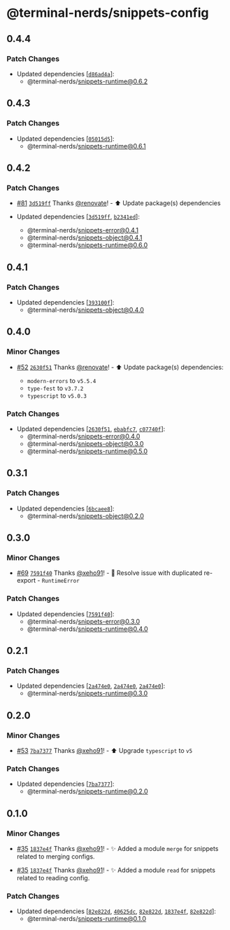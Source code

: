 # @terminal-nerds/snippets-config<!-- markdownlint-disable line-length list-marker-space no-duplicate-header ul-style ul-indent no-bare-urls -->

## 0.4.4

### Patch Changes

-   Updated dependencies [[`d86ad4a`](https://github.com/terminal-nerds/snippets/commit/d86ad4abf89db7ed01dfce729594d07b74d189a7)]:
    -   @terminal-nerds/snippets-runtime@0.6.2

## 0.4.3

### Patch Changes

-   Updated dependencies [[`05015d5`](https://github.com/terminal-nerds/snippets/commit/05015d567ddfc7beff51b9c09aac59c06f3380b9)]:
    -   @terminal-nerds/snippets-runtime@0.6.1

## 0.4.2

### Patch Changes

-   [#81](https://github.com/terminal-nerds/snippets/pull/81) [`3d519ff`](https://github.com/terminal-nerds/snippets/commit/3d519ffcc696e8c102fcb8856c9067ad6e51c35d) Thanks [@renovate](https://github.com/apps/renovate)! - ⬆️ Update package(s) dependencies

-   Updated dependencies [[`3d519ff`](https://github.com/terminal-nerds/snippets/commit/3d519ffcc696e8c102fcb8856c9067ad6e51c35d), [`b2341ed`](https://github.com/terminal-nerds/snippets/commit/b2341ed3378773a64fe9df1283e4a3225da0b90e)]:
    -   @terminal-nerds/snippets-error@0.4.1
    -   @terminal-nerds/snippets-object@0.4.1
    -   @terminal-nerds/snippets-runtime@0.6.0

## 0.4.1

### Patch Changes

-   Updated dependencies [[`393100f`](https://github.com/terminal-nerds/snippets/commit/393100f9044407c6b907c363470092eaca2715f9)]:
    -   @terminal-nerds/snippets-object@0.4.0

## 0.4.0

### Minor Changes

-   [#52](https://github.com/terminal-nerds/snippets/pull/52) [`2630f51`](https://github.com/terminal-nerds/snippets/commit/2630f5138db3f2f1bc0b766cd94c1c415bba2656) Thanks [@renovate](https://github.com/apps/renovate)! - ⬆️ Update package(s) dependencies:

    -   `modern-errors` to `v5.5.4`
    -   `type-fest` to `v3.7.2`
    -   `typescript` to `v5.0.3`

### Patch Changes

-   Updated dependencies [[`2630f51`](https://github.com/terminal-nerds/snippets/commit/2630f5138db3f2f1bc0b766cd94c1c415bba2656), [`ebabfc7`](https://github.com/terminal-nerds/snippets/commit/ebabfc72f7831ea12055d0214e47c4be8aa051fd), [`c07740f`](https://github.com/terminal-nerds/snippets/commit/c07740fb2f91e869d75c01b23724a3dad634a0c5)]:
    -   @terminal-nerds/snippets-error@0.4.0
    -   @terminal-nerds/snippets-object@0.3.0
    -   @terminal-nerds/snippets-runtime@0.5.0

## 0.3.1

### Patch Changes

-   Updated dependencies [[`6bcaee8`](https://github.com/terminal-nerds/snippets/commit/6bcaee8291de6d7243b4b5ec3424d407572fdc1b)]:
    -   @terminal-nerds/snippets-object@0.2.0

## 0.3.0

### Minor Changes

-   [#69](https://github.com/terminal-nerds/snippets/pull/69) [`7591f40`](https://github.com/terminal-nerds/snippets/commit/7591f402ea0d6287ccc30c93aab16e725ebd252d) Thanks [@xeho91](https://github.com/xeho91)! - 🐛 Resolve issue with duplicated re-export - `RuntimeError`

### Patch Changes

-   Updated dependencies [[`7591f40`](https://github.com/terminal-nerds/snippets/commit/7591f402ea0d6287ccc30c93aab16e725ebd252d)]:
    -   @terminal-nerds/snippets-error@0.3.0
    -   @terminal-nerds/snippets-runtime@0.4.0

## 0.2.1

### Patch Changes

-   Updated dependencies [[`2a474e0`](https://github.com/terminal-nerds/snippets/commit/2a474e0f693bcc245108ccba1ad1606a747c3591), [`2a474e0`](https://github.com/terminal-nerds/snippets/commit/2a474e0f693bcc245108ccba1ad1606a747c3591), [`2a474e0`](https://github.com/terminal-nerds/snippets/commit/2a474e0f693bcc245108ccba1ad1606a747c3591)]:
    -   @terminal-nerds/snippets-runtime@0.3.0

## 0.2.0

### Minor Changes

-   [#53](https://github.com/terminal-nerds/snippets/pull/53) [`7ba7377`](https://github.com/terminal-nerds/snippets/commit/7ba73779bb732b0f1bfe7a9d1c702514fb99a193) Thanks [@xeho91](https://github.com/xeho91)! - ⬆️ Upgrade `typescript` to `v5`

### Patch Changes

-   Updated dependencies [[`7ba7377`](https://github.com/terminal-nerds/snippets/commit/7ba73779bb732b0f1bfe7a9d1c702514fb99a193)]:
    -   @terminal-nerds/snippets-runtime@0.2.0

## 0.1.0

### Minor Changes

-   [#35](https://github.com/terminal-nerds/snippets/pull/35) [`1837e4f`](https://github.com/terminal-nerds/snippets/commit/1837e4f5ee3883b2187c5b81f6cf8ceb2ed7619a) Thanks [@xeho91](https://github.com/xeho91)! - ✨ Added a module `merge` for snippets related to merging configs.

-   [#35](https://github.com/terminal-nerds/snippets/pull/35) [`1837e4f`](https://github.com/terminal-nerds/snippets/commit/1837e4f5ee3883b2187c5b81f6cf8ceb2ed7619a) Thanks [@xeho91](https://github.com/xeho91)! - ✨ Added a module `read` for snippets related to reading config.

### Patch Changes

-   Updated dependencies [[`82e822d`](https://github.com/terminal-nerds/snippets/commit/82e822d32580c8f31a51416b05cca0f6a4222c20), [`40625dc`](https://github.com/terminal-nerds/snippets/commit/40625dcc60a3d3484e1b9bed3b840f215e3c4803), [`82e822d`](https://github.com/terminal-nerds/snippets/commit/82e822d32580c8f31a51416b05cca0f6a4222c20), [`1837e4f`](https://github.com/terminal-nerds/snippets/commit/1837e4f5ee3883b2187c5b81f6cf8ceb2ed7619a), [`82e822d`](https://github.com/terminal-nerds/snippets/commit/82e822d32580c8f31a51416b05cca0f6a4222c20)]:
    -   @terminal-nerds/snippets-runtime@0.1.0
